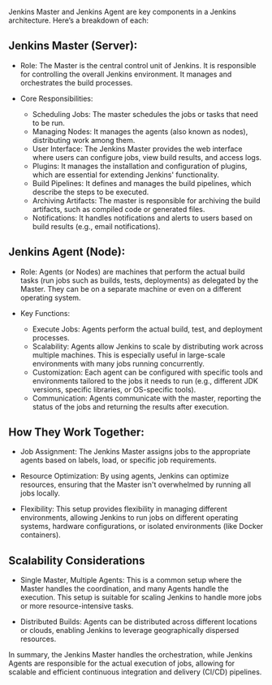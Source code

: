 Jenkins Master and Jenkins Agent are key components in a Jenkins architecture. Here’s a breakdown of each:

## Jenkins Master (Server):
- Role: The Master is the central control unit of Jenkins. It is responsible for controlling the overall Jenkins environment. It manages and orchestrates the build processes.


- Core Responsibilities:
    - Scheduling Jobs: The master schedules the jobs or tasks that need to be run. 
    - Managing Nodes: It manages the agents (also known as nodes), distributing work among them. 
    - User Interface: The Jenkins Master provides the web interface where users can configure jobs, view build results, and access logs. 
    - Plugins: It manages the installation and configuration of plugins, which are essential for extending Jenkins' functionality. 
    - Build Pipelines: It defines and manages the build pipelines, which describe the steps to be executed. 
    - Archiving Artifacts: The master is responsible for archiving the build artifacts, such as compiled code or generated files. 
    - Notifications: It handles notifications and alerts to users based on build results (e.g., email notifications).

## Jenkins Agent (Node):

- Role: Agents (or Nodes) are machines that perform the actual build tasks (run jobs such as builds, tests, deployments) as delegated by the Master. They can be on a separate machine or even on a different operating system.


- Key Functions:
    - Execute Jobs: Agents perform the actual build, test, and deployment processes. 
    - Scalability: Agents allow Jenkins to scale by distributing work across multiple machines. This is especially useful in large-scale environments with many jobs running concurrently. 
    - Customization: Each agent can be configured with specific tools and environments tailored to the jobs it needs to run (e.g., different JDK versions, specific libraries, or OS-specific tools). 
    - Communication: Agents communicate with the master, reporting the status of the jobs and returning the results after execution.

## How They Work Together:

- Job Assignment: The Jenkins Master assigns jobs to the appropriate agents based on labels, load, or specific job requirements.


- Resource Optimization: By using agents, Jenkins can optimize resources, ensuring that the Master isn't overwhelmed by running all jobs locally.


- Flexibility: This setup provides flexibility in managing different environments, allowing Jenkins to run jobs on different operating systems, hardware configurations, or isolated environments (like Docker containers).

## Scalability Considerations

- Single Master, Multiple Agents: This is a common setup where the Master handles the coordination, and many Agents handle the execution. This setup is suitable for scaling Jenkins to handle more jobs or more resource-intensive tasks. 


- Distributed Builds: Agents can be distributed across different locations or clouds, enabling Jenkins to leverage geographically dispersed resources.

In summary, the Jenkins Master handles the orchestration, while Jenkins Agents are responsible for the actual execution of jobs, allowing for scalable and efficient continuous integration and delivery (CI/CD) pipelines.